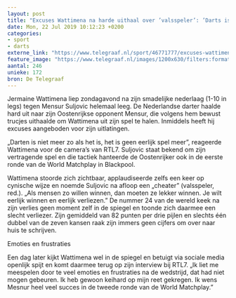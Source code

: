 ```yaml
---
layout: post
title: "Excuses Wattimena na harde uithaal over ’valsspeler’: ’Darts is geen eerlijk spel meer’"
date: Mon, 22 Jul 2019 10:12:23 +0200
categories: 
- sport 
- darts 
externe_link: "https://www.telegraaf.nl/sport/46771777/excuses-wattimena-na-harde-uithaal-over-valsspeler-darts-is-geen-eerlijk-spel-meer"
feature_image: "https://www.telegraaf.nl/images/1200x630/filters:format(jpeg):quality(80)/cdn-kiosk-api.telegraaf.nl/85447a78-ac5b-11e9-80cd-02d2fb1aa1d7.jpg"
aantal: 246
unieke: 172
bron: De Telegraaf
---
```


<p class="intro">Jermaine Wattimena liep zondagavond na zijn smadelijke nederlaag (1-10 in legs) tegen Mensur Suljovic helemaal leeg. De Nederlandse darter haalde hard uit naar zijn Oostenrijkse opponent Mensur, die volgens hem bewust trucjes uithaalde om Wattimena uit zijn spel te halen. Inmiddels heeft hij excuses aangeboden voor zijn uitlatingen.</p> <p>„Darten is niet meer zo als het is, het is geen eerlijk spel meer”, reageerde Wattimena voor de camera’s van RTL7. Suljovic staat bekend om zijn vertragende spel en die tactiek hanteerde de Oostenrijker ook in de eerste ronde van de World Matchplay in Blackpool.</p><p>Wattimena stoorde zich zichtbaar, applaudiseerde zelfs een keer op cynische wijze en noemde Suljovic na afloop een „cheater” (valsspeler, red.). „Als mensen zo willen winnen, dan moeten ze lekker winnen. Je wilt eerlijk winnen en eerlijk verliezen.” De nummer 24 van de wereld keek na zijn verlies geen moment zelf in de spiegel en toonde zich daarmee een slecht verliezer. Zijn gemiddeld van 82 punten per drie pijlen en slechts één dubbel van de zeven kansen raak zijn immers geen cijfers om over naar huis te schrijven.</p><p>Emoties en frustraties</p><p>Een dag later kijkt Wattimena wel in de spiegel en betuigt via sociale media openlijk spijt en komt daarmee terug op zijn interview bij RTL7. „Ik liet me meespelen door te veel emoties en frustraties na de wedstrijd, dat had niet mogen gebeuren. Ik heb gewoon keihard op mijn reet gekregen. Ik wens Mesnur heel veel succes in de tweede ronde van de World Matchplay.”</p>
